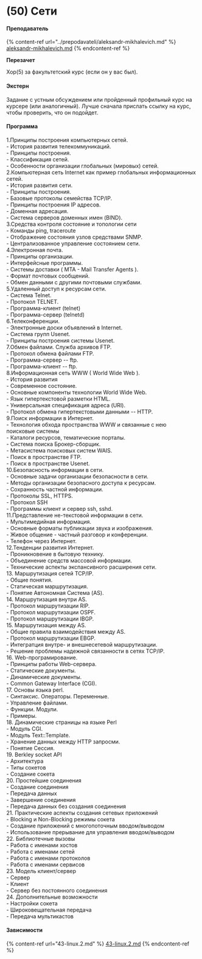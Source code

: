 # (50) Сети

#### **Преподаватель**

{% content-ref url="../prepodavateli/aleksandr-mikhalevich.md" %}
[aleksandr-mikhalevich.md](../prepodavateli/aleksandr-mikhalevich.md)
{% endcontent-ref %}

**Перезачет**

Хор(5) за факультетский курс (если он у вас был).

#### Экстерн

Задание с устным обсуждением или пройденный профильный курс на курсере (или аналогичный). Лучше сначала прислать ссылку на курс, чтобы проверить, что он подойдет.

#### **Программа**&#x20;

1.Принципы построения компьютерных сетей.\
&#x20;\- История развития телекоммуникаций.\
&#x20;\- Принципы построения.\
&#x20;\- Классификация сетей.\
&#x20;\- Особенности организации глобальных (мировых) сетей.\
&#x20;2.Компьютерная сеть Internet как пример глобальных информационных сетей.\
&#x20;\- История развития сети.\
&#x20;\- Принципы построения.\
&#x20;\- Базовые протоколы семейства TCP/IP.\
&#x20;\- Принципы построения IP адресов.\
&#x20;\- Доменная адресация.\
&#x20;\- Система серверов доменных имен (BIND).\
&#x20;3.Средства контроля состояние и топологии сети\
&#x20;\- Команды ping, traceroute\
&#x20;\- Отображение состояния узлов средствами SNMP.\
&#x20;\- Централизованное управление состоянием сети.\
&#x20;4.Электронная почта.\
&#x20;\- Принципы организации.\
&#x20;\- Интерфейсные программы.\
&#x20;\- Системы доставки ( MTA - Mail Transfer Agents ).\
&#x20;\- Формат почтовых сообщений.\
&#x20;\- Обмен данными с другими почтовыми службами.\
&#x20;5.Удаленный доступ к ресурсам сети.\
&#x20;\- Система Telnet.\
&#x20;\- Протокол TELNET.\
&#x20;\- Программа-клиент (telnet)\
&#x20;\- Программа-сервер (telnetd)\
&#x20;6.Телеконференции.\
&#x20;\- Электронные доски объявлений в Internet.\
&#x20;\- Система групп Usenet.\
&#x20;\- Принципы построения системы Usenet.\
&#x20;7.Обмен файлами. Служба архивов FTP.\
&#x20;\- Протокол обмена файлами FTP.\
&#x20;\- Программа-сервер -- ftp.\
&#x20;\- Программа-клиент -- ftp.\
&#x20;8.Информационная сеть WWW ( World Wide Web ).\
&#x20;\- История развития\
&#x20;\- Современное состояние.\
&#x20;\- Основные компоненты технологии World Wide Web.\
&#x20;\- Язык гипертекстовой разметки HTML.\
&#x20;\- Универсальная спецификация адреса (URI).\
&#x20;\- Протокол обмена гипертекстовыми данными -- HTTP.\
&#x20;9.Поиск информации в Интернет.\
&#x20;\- Технология обхода пространства WWW и связанные с нею\
&#x20;поисковые системы\
&#x20;\- Каталоги ресурсов, тематические порталы.\
&#x20;\- Система поиска Брокер-сборщик.\
&#x20;\- Метасистема поисковых систем WAIS.\
&#x20;\- Поиск в пространстве FTP.\
&#x20;\- Поиск в пространстве Usenet.\
10.Безопасность информации в сети.\
&#x20;\- Основные задачи организации безопасности в сети.\
&#x20;\- Методы организации безопасного доступа к ресурсам.\
&#x20;\- Сохранность частной информации.\
&#x20;\- Протоколы SSL, HTTPS.\
&#x20;\- Протокол SSH\
&#x20;\- Программы клиент и сервер ssh, sshd.\
11.Представление не-текстовой информации в сети.\
&#x20;\- Мультимедийная информация.\
&#x20;\- Основные форматы публикации звука и изображения.\
&#x20;\- Живое общение - частный разговор и конференции.\
&#x20;\- Телефон через Интернет.\
12.Тенденции развития Интернет.\
&#x20;\- Проникновение в бытовую технику.\
&#x20;\- Объединение средств массовой информации.\
&#x20;\- Технические аспекты экспансивного расширения сети.\
13\. Маршрутизация сетей TCP/IP.\
&#x20;\- Общие понятия.\
&#x20;\- Статическая маршрутизация.\
&#x20;\- Понятие Автономная Система (AS).\
&#x20;14\. Маршрутизация внутри AS.\
&#x20;\- Протокол маршрутизации RIP.\
&#x20;\- Протокол маршрутизации OSPF.\
&#x20;\- Протокол маршрутизации IBGP.\
&#x20;15\. Маршрутизация между AS.\
&#x20;\- Общие правила взаимодействия между AS.\
&#x20;\- Протокол маршрутизации EBGP.\
&#x20;\- Интегратция внутре- и внешнесетевой маршрутизации.\
&#x20;\- Решение проблемы надежной связанности в сетях TCP/IP.\
&#x20;16\. Web-програмирование.\
&#x20;\- Принципы работы Web-сервера.\
&#x20;\- Статические документы.\
&#x20;\- Динамические документы.\
&#x20;\- Common Gateway Interface (CGI).\
&#x20;17\. Основы языка perl.\
&#x20;\- Синтаксис. Операторы. Переменные.\
&#x20;\- Управление файлами.\
&#x20;\- Функции. Модули.\
&#x20;\- Примеры.\
&#x20;18\. Динамические страницы на языке Perl\
&#x20;\- Модуль CGI.\
&#x20;\- Модуль Text::Template.\
&#x20;\- Хранение данных между HTTP запросми.\
&#x20;\- Понятие Сессия.\
&#x20;19\. Berkley socket API\
&#x20;\- Архитектура\
&#x20;\- Типы сокетов\
&#x20;\- Создание сокета\
&#x20;20\. Простейшие соединения\
&#x20;\- Создание соединения\
&#x20;\- Передача данных\
&#x20;\- Завершение соединения\
&#x20;\- Передача данных без создания соединения\
&#x20;21\. Практические аспекты создания сетевых приложений\
&#x20;\- Blocking и Non-Blocking режимы сокета\
&#x20;\- Создание приложений с многопоточным вводом/выводом\
&#x20;\- Использование прерывание для управления вводом/выводом\
&#x20;22\. Библиотечные вызовы\
&#x20;\- Работа с именами хостов\
&#x20;\- Работа с именами сетей\
&#x20;\- Работа с именами протоколов\
&#x20;\- Работа с именами сервисов\
&#x20;23\. Модель клиент/сервер\
&#x20;\- Сервер\
&#x20;\- Клиент\
&#x20;\- Сервер без постоянного соединения\
&#x20;24\. Дополнительные возможности\
&#x20;\- Настройки сокета\
&#x20;\- Широковещательная передача\
&#x20;\- Передача мультикастов

#### Зависимости

{% content-ref url="43-linux.2.md" %}
[43-linux.2.md](43-linux.2.md)
{% endcontent-ref %}
